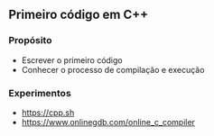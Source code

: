 ## Primeiro código em C++

### Propósito

- Escrever o primeiro código
- Conhecer o processo de compilação e execução

### Experimentos

- https://cpp.sh
- https://www.onlinegdb.com/online_c_compiler

